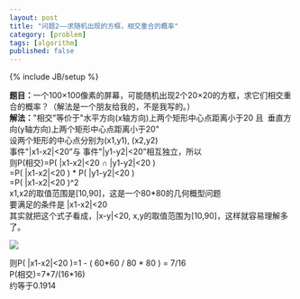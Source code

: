 ```yaml
---
layout: post
title: "问题2——求随机出现的方框，相交重合的概率"
category: [problem]
tags: [algorithm]
published: false
---
```

{% include JB/setup %}

<div id="_mcePaste"><strong>题目：</strong>一个100×100像素的屏幕，可能随机出现2个20×20的方框，求它们相交重合的概率？（解法是一个朋友给我的，不是我写的。）</div>
<div><strong>解法：</strong>"相交"等价于"水平方向(x轴方向)上两个矩形中心点距离小于20 且  垂直方向(y轴方向)上两个矩形中心点距离小于20"</div>
<div id="_mcePaste">设两个矩形的中心点分别为(x1,y1), (x2,y2)</div>
<div id="_mcePaste">事件"|x1-x2|&lt;20”与 事件"|y1-y2|&lt;20”相互独立，所以</div>
<div id="_mcePaste" style="text-align: left;">则P(相交)=P( |x1-x2|&lt;20 ∩ |y1-y2|&lt;20 )</div>
<div id="_mcePaste" style="text-align: left;">=P( |x1-x2|&lt;20 ) * P( |y1-y2|&lt;20 )</div>
<div id="_mcePaste" style="text-align: left;">=P( |x1-x2|&lt;20 )^2</div>
<div id="_mcePaste">x1,x2的取值范围是[10,90]，这是一个80*80的几何概型问题</div>
<div id="_mcePaste">要满足的条件是 |x1-x2|&lt;20</div>
<div id="_mcePaste">其实就把这个式子看成，|x-y|&lt;20, x,y的取值范围为[10,90]，这样就容易理解多了。</div>

![](https://lh6.googleusercontent.com/-OcUBKYoAufc/T3mOKlyOyiI/AAAAAAAAATM/2_YHJyFHlUk/s400/insertPicture.jpg)

<div>则P( |x1-x2|&lt;20 )=1 - ( 60*60 / 80 * 80 ) = 7/16</div>
<div id="_mcePaste">P(相交)=7*7/(16*16)</div>
<div id="_mcePaste">约等于0.1914</div>